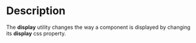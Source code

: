 # Description

The **display** utility changes the way a component is displayed by changing its **display** css property.